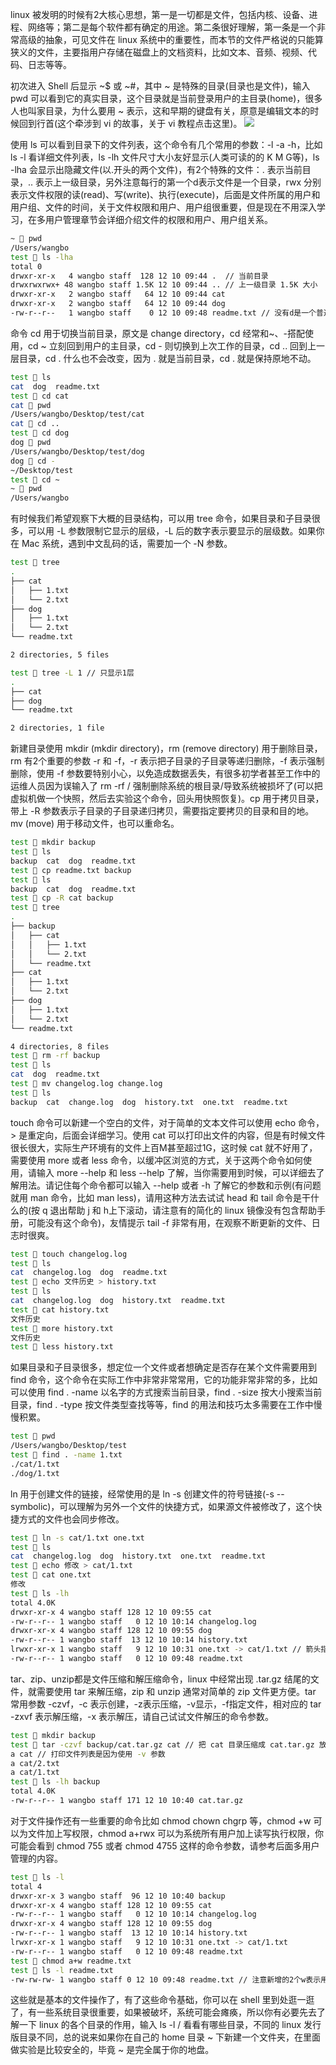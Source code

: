 linux 被发明的时候有2大核心思想，第一是一切都是文件，包括内核、设备、进程、网络等；第二是每个软件都有确定的用途。第二条很好理解，第一条是一个非常高级的抽象，可见文件在 linux 系统中的重要性，而本节的文件严格说的只能算狭义的文件，主要指用户存储在磁盘上的文档资料，比如文本、音频、视频、代码、日志等等。

初次进入 Shell 后显示 ~$ 或 ~#，其中 ~ 是特殊的目录(目录也是文件)，输入 pwd 可以看到它的真实目录，这个目录就是当前登录用户的主目录(home)，很多人也叫家目录，为什么要用 ~ 表示，这和早期的键盘有关，原意是编辑文本的时候回到行首(这个牵涉到 vi 的故事，关于 vi 教程点击这里)。
![](http://develop-developer.oss-cn-hangzhou.aliyuncs.com/images/N9Ldb5wcekPzbZvPN-pQ8MOhhUN8EOOejHDCwgUSWf.png?x-oss-process=style/txt-water)

使用 ls 可以看到目录下的文件列表，这个命令有几个常用的参数：-l -a -h，比如 ls -l 看详细文件列表，ls -lh 文件尺寸大小友好显示(人类可读的的 K M G等)，ls -lha 会显示出隐藏文件(以.开头的两个文件)，有2个特殊的文件：. 表示当前目录，.. 表示上一级目录，另外注意每行的第一个d表示文件是一个目录，rwx 分别表示文件权限的读(read)、写(write)、执行(execute)，后面是文件所属的用户和用户组、文件的时间，关于文件权限和用户、用户组很重要，但是现在不用深入学习，在多用户管理章节会详细介绍文件的权限和用户、用户组关系。

```bash
~ 🍎 pwd
/Users/wangbo
test 🍎 ls -lha
total 0
drwxr-xr-x   4 wangbo staff  128 12 10 09:44 .  // 当前目录
drwxrwxrwx+ 48 wangbo staff 1.5K 12 10 09:44 .. // 上一级目录 1.5K 大小
drwxr-xr-x   2 wangbo staff   64 12 10 09:44 cat
drwxr-xr-x   2 wangbo staff   64 12 10 09:44 dog
-rw-r--r--   1 wangbo staff    0 12 10 09:48 readme.txt // 没有d是一个普通文件
```

命令 cd 用于切换当前目录，原文是 change directory，cd 经常和~、-搭配使用，cd ~ 立刻回到用户的主目录，cd - 则切换到上次工作的目录，cd .. 回到上一层目录，cd . 什么也不会改变，因为 . 就是当前目录，cd . 就是保持原地不动。

```bash
test 🍎 ls 
cat  dog  readme.txt
test 🍎 cd cat
cat 🍎 pwd
/Users/wangbo/Desktop/test/cat
cat 🍎 cd ..
test 🍎 cd dog 
dog 🍎 pwd
/Users/wangbo/Desktop/test/dog
dog 🍎 cd -
~/Desktop/test
test 🍎 cd ~
~ 🍎 pwd
/Users/wangbo
```

有时候我们希望观察下大概的目录结构，可以用 tree 命令，如果目录和子目录很多，可以用 -L 参数限制它显示的层级，-L 后的数字表示要显示的层级数。如果你在 Mac 系统，遇到中文乱码的话，需要加一个 -N 参数。

```bash
test 🍎 tree
.
├── cat
│   ├── 1.txt 
│   └── 2.txt
├── dog
│   ├── 1.txt
│   └── 2.txt
└── readme.txt

2 directories, 5 files
```

```bash
test 🍎 tree -L 1 // 只显示1层
.
├── cat
├── dog
└── readme.txt

2 directories, 1 file
```

新建目录使用 mkdir (mkdir directory)，rm (remove directory) 用于删除目录，rm 有2个重要的参数 -r 和 -f，-r 表示把子目录的子目录等递归删除，-f 表示强制删除，使用 -f 参数要特别小心，以免造成数据丢失，有很多初学者甚至工作中的运维人员因为误输入了 rm -rf / 强制删除系统的根目录/导致系统被损坏了(可以把虚拟机做一个快照，然后去实验这个命令，回头用快照恢复)。cp 用于拷贝目录，带上 -R 参数表示子目录的子目录递归拷贝，需要指定要拷贝的目录和目的地。mv (move) 用于移动文件，也可以重命名。

```bash
test 🍎 mkdir backup
test 🍎 ls
backup  cat  dog  readme.txt
test 🍎 cp readme.txt backup 
test 🍎 ls
backup  cat  dog  readme.txt
test 🍎 cp -R cat backup 
test 🍎 tree
.
├── backup
│   ├── cat
│   │   ├── 1.txt
│   │   └── 2.txt
│   └── readme.txt
├── cat
│   ├── 1.txt
│   └── 2.txt
├── dog
│   ├── 1.txt
│   └── 2.txt
└── readme.txt

4 directories, 8 files
test 🍎 rm -rf backup 
test 🍎 ls
cat  dog  readme.txt
test 🍎 mv changelog.log change.log    
test 🍎 ls
backup  cat  change.log  dog  history.txt  one.txt  readme.txt
```

touch 命令可以新建一个空白的文件，对于简单的文本文件可以使用 echo 命令，> 是重定向，后面会详细学习。使用 cat 可以打印出文件的内容，但是有时候文件很长很大，实际生产环境有的文件上百M甚至超过1G，这时候 cat 就不好用了，需要使用 more 或者 less 命令，以缓冲区浏览的方式，关于这两个命令如何使用，请输入 more --help 和 less --help 了解，当你需要用到时候，可以详细去了解用法。请记住每个命令都可以输入 --help 或者 -h 了解它的参数和示例(有问题就用 man 命令，比如 man less)，请用这种方法去试试 head 和 tail 命令是干什么的(按 q 退出帮助 j 和 h上下滚动，请注意有的简化的 linux 镜像没有包含帮助手册，可能没有这个命令)，友情提示 tail -f 非常有用，在观察不断更新的文件、日志时很爽。

```bash
test 🍎 touch changelog.log
test 🍎 ls
cat  changelog.log  dog  readme.txt
test 🍎 echo 文件历史 > history.txt
test 🍎 ls
cat  changelog.log  dog  history.txt  readme.txt
test 🍎 cat history.txt 
文件历史
test 🍎 more history.txt 
文件历史
test 🍎 less history.txt
```

如果目录和子目录很多，想定位一个文件或者想确定是否存在某个文件需要用到 find 命令，这个命令在实际工作中非常非常常用，它的功能非常非常的多，比如可以使用 find . -name 以名字的方式搜索当前目录，find . -size 按大小搜索当前目录，find . -type 按文件类型查找等等，find 的用法和技巧太多需要在工作中慢慢积累。

```bash
test 🍎 pwd
/Users/wangbo/Desktop/test
test 🍎 find . -name 1.txt
./cat/1.txt
./dog/1.txt
```

ln 用于创建文件的链接，经常使用的是 ln -s 创建文件的符号链接(-s --symbolic)，可以理解为另外一个文件的快捷方式，如果源文件被修改了，这个快捷方式的文件也会同步修改。

```bash
test 🍎 ln -s cat/1.txt one.txt
test 🍎 ls
cat  changelog.log  dog  history.txt  one.txt  readme.txt
test 🍎 echo 修改 > cat/1.txt
test 🍎 cat one.txt 
修改
test 🍎 ls -lh
total 4.0K
drwxr-xr-x 4 wangbo staff 128 12 10 09:55 cat
-rw-r--r-- 1 wangbo staff   0 12 10 10:14 changelog.log
drwxr-xr-x 4 wangbo staff 128 12 10 09:55 dog
-rw-r--r-- 1 wangbo staff  13 12 10 10:14 history.txt
lrwxr-xr-x 1 wangbo staff   9 12 10 10:31 one.txt -> cat/1.txt // 箭头指向了源文件
-rw-r--r-- 1 wangbo staff   0 12 10 09:48 readme.txt
```

tar、zip、unzip都是文件压缩和解压缩命令，linux 中经常出现 .tar.gz 结尾的文件，就需要使用 tar 来解压缩，zip 和 unzip 通常对简单的 zip 文件更方便。tar 常用参数 -czvf，-c 表示创建，-z表示压缩，-v显示，-f指定文件，相对应的 tar -zxvf 表示解压缩，-x 表示解压，请自己试试文件解压的命令参数。

```bash
test 🍎 mkdir backup
test 🍎 tar -czvf backup/cat.tar.gz cat // 把 cat 目录压缩成 cat.tar.gz 放到 backup 目录去   
a cat // 打印文件列表是因为使用 -v 参数
a cat/2.txt
a cat/1.txt
test 🍎 ls -lh backup 
total 4.0K
-rw-r--r-- 1 wangbo staff 171 12 10 10:40 cat.tar.gz
```

对于文件操作还有一些重要的命令比如 chmod chown chgrp 等，chmod +w 可以为文件加上写权限，chmod a+rwx 可以为系统所有用户加上读写执行权限，你可能会看到 chmod 755 或者 chmod 4755 这样的命令参数，请参考后面多用户管理的内容。

```bash
test 🍎 ls -l
total 4
drwxr-xr-x 3 wangbo staff  96 12 10 10:40 backup
drwxr-xr-x 4 wangbo staff 128 12 10 09:55 cat
-rw-r--r-- 1 wangbo staff   0 12 10 10:14 changelog.log
drwxr-xr-x 4 wangbo staff 128 12 10 09:55 dog
-rw-r--r-- 1 wangbo staff  13 12 10 10:14 history.txt
lrwxr-xr-x 1 wangbo staff   9 12 10 10:31 one.txt -> cat/1.txt
-rw-r--r-- 1 wangbo staff   0 12 10 09:48 readme.txt
test 🍎 chmod a+w readme.txt 
test 🍎 ls -l readme.txt 
-rw-rw-rw- 1 wangbo staff 0 12 10 09:48 readme.txt // 注意新增的2个w表示用户组用户和其他用户都具有该文件的写权限
```

这些就是基本的文件操作了，有了这些命令基础，你可以在 shell 里到处逛一逛了，有一些系统目录很重要，如果被破坏，系统可能会瘫痪，所以你有必要先去了解一下 linux 的各个目录的作用，输入 ls -l / 看看有哪些目录，不同的 linux 发行版目录不同，总的说来如果你在自己的 home 目录 ~ 下新建一个文件夹，在里面做实验是比较安全的，毕竟 ~ 是完全属于你的地盘。

